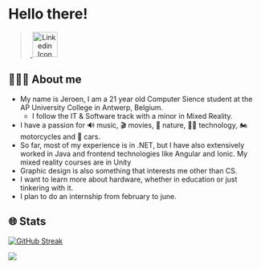 # Hello there!



> <a href="https://www.linkedin.com/in/jeroen-roelant/" align="center" style="">
	<img style="width: 50px;" src="https://cdn-icons-png.flaticon.com/512/1384/1384072.png" alt="Linkedin Icon">
</a> 


## 👨🏻‍🎓 About me

 - My name is Jeroen, I am a 21 year old Computer Sience student at the AP University College in Antwerp, Belgium.
	 - I follow the IT & Software track with a minor in Mixed Reality.
 - I have a passion for 🔊 music, 🎬 movies, 🌄 nature, 👩‍💻 technology, 🏍 motorcycles and 🚙 cars.
 - So far, most of my experience is in .NET, but I have also extensively worked in Java and frontend technologies like Angular and Ionic. My mixed reality courses are in Unity
 - Graphic design is also something that interests me other than CS.
 - I want to learn more about hardware, whether in education or just tinkering with it.
 - I plan to do an internship from february to june.

## 🌐 Stats

[![GitHub Streak](http://github-readme-streak-stats.herokuapp.com?user=Jeroen-Roelant&theme=dark&background=000000)](https://git.io/streak-stats)

![](https://komarev.com/ghpvc/?username=Jeroen-Roelant&color=blueviolet)
